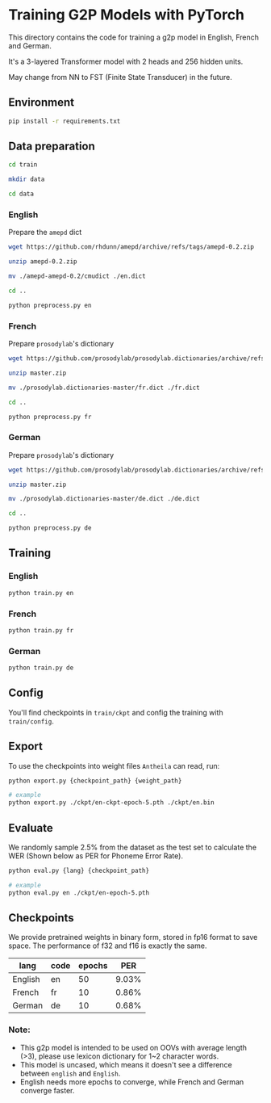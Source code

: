 # Training G2P Models with PyTorch

This directory contains the code for training a g2p model in English, French and German.

It's a 3-layered Transformer model with 2 heads and 256 hidden units.

May change from NN to FST (Finite State Transducer) in the future.

## Environment

```bash
pip install -r requirements.txt
```

## Data preparation

```bash
cd train

mkdir data

cd data
```

### English

Prepare the `amepd` dict

```bash
wget https://github.com/rhdunn/amepd/archive/refs/tags/amepd-0.2.zip

unzip amepd-0.2.zip

mv ./amepd-amepd-0.2/cmudict ./en.dict

cd ..

python preprocess.py en
```

### French

Prepare `prosodylab`'s dictionary

```bash
wget https://github.com/prosodylab/prosodylab.dictionaries/archive/refs/heads/master.zip

unzip master.zip

mv ./prosodylab.dictionaries-master/fr.dict ./fr.dict

cd ..

python preprocess.py fr
```

### German

Prepare `prosodylab`'s dictionary

```bash
wget https://github.com/prosodylab/prosodylab.dictionaries/archive/refs/heads/master.zip

unzip master.zip

mv ./prosodylab.dictionaries-master/de.dict ./de.dict

cd ..

python preprocess.py de
```

## Training

### English

```bash
python train.py en
```

### French

```bash
python train.py fr
```

### German

```bash
python train.py de
```

## Config

You'll find checkpoints in `train/ckpt` and config the training with `train/config`.

## Export

To use the checkpoints into weight files `Antheila` can read, run:
```bash
python export.py {checkpoint_path} {weight_path}

# example
python export.py ./ckpt/en-ckpt-epoch-5.pth ./ckpt/en.bin 
```

## Evaluate

We randomly sample 2.5% from the dataset as the test set to calculate the WER (Shown below as PER for Phoneme Error Rate).

```bash
python eval.py {lang} {checkpoint_path}

# example
python eval.py en ./ckpt/en-epoch-5.pth
```

## Checkpoints

We provide pretrained weights in binary form, stored in fp16 format to save space. The performance of f32 and f16 is exactly the same.

| lang | code | epochs | PER |
| --- | --- | --- | --- |
| English | en | 50 | 9.03% |
| French | fr | 10 | 0.86% |
| German | de | 10 | 0.68% |

### Note:
- This g2p model is intended to be used on OOVs with average length (>3), please use lexicon dictionary for 1~2 character words.
- This model is uncased, which means it doesn't see a difference between `english` and `English`.
- English needs more epochs to converge, while French and German converge faster.